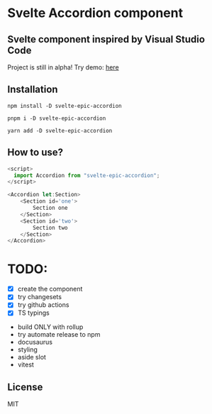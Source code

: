 # Svelte Accordion component

## Svelte component inspired by Visual Studio Code

Project is still in alpha! Try demo: [here](https://www.demo.pl)

## Installation

`npm install -D svelte-epic-accordion`

`pnpm i -D svelte-epic-accordion`

`yarn add -D svelte-epic-accordion`

## How to use?

```js
<script>
  import Accordion from "svelte-epic-accordion";
</script>

<Accordion let:Section>
	<Section id='one'>
		Section one
	</Section>
	<Section id='two'>
		Section two
	</Section>
</Accordion>
```

# TODO:

- [x] create the component
- [x] try changesets
- [x] try github actions
- [x] TS typings
- build ONLY with rollup
- try automate release to npm
- docusaurus
- styling
- aside slot
- vitest

## License

MIT
